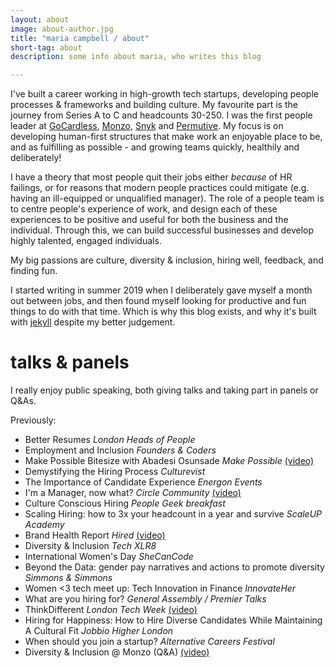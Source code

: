 ```yaml
---
layout: about
image: about-author.jpg
title: "maria campbell / about"
short-tag: about
description: some info about maria, who writes this blog

---
```


I've built a career working in high-growth tech startups, developing people processes & frameworks and building culture. My favourite part is the journey from Series A to C and headcounts 30-250. I was the first people leader at [GoCardless](https://www.codefirstgirls.org.uk/blog/the-long-awaited-hyc-gocardless-blogpost), [Monzo](https://monzo.com/blog/2017/03/09/diversity-and-inclusion), [Snyk](https://snyk.io/blog/my-first-week-at-snyk-was-at-our-all-hands-conference/) and [Permutive](https://permutive.com/careers/). My focus is on developing human-first structures that make work an enjoyable place to be, and as fulfilling as possible - and growing teams quickly, healthily and deliberately!

I have a theory that most people quit their jobs either _because_ of HR failings, or for reasons that modern people practices could mitigate (e.g. having an ill-equipped or unqualified manager). The role of a people team is to centre people's experience of work, and design each of these experiences to be positive and useful for both the business and the individual. Through this, we can build successful businesses and develop highly talented, engaged individuals.

My big passions are culture, diversity & inclusion, hiring well, feedback, and finding fun.

I started writing in summer 2019 when I deliberately gave myself a month out between jobs, and then found myself looking for productive and fun things to do with that time. Which is why this blog exists, and why it's built with [jekyll](https://jekyllrb.com/) despite my better judgement.


# talks & panels

I really enjoy public speaking, both giving talks and taking part in panels or Q&As.

Previously:
* Better Resumes *London Heads of People*
* Employment and Inclusion *Founders & Coders*
* Make Possible Bitesize with Abadesi Osunsade *Make Possible* [(video)](https://www.youtube.com/watch?v=4UzE84CBlGc)
* Demystifying the Hiring Process *Culturevist*
* The Importance of Candidate Experience *Energon Events*
* I'm a Manager, now what? *Circle Community* 
[(video)](https://www.circlecommunity.co/post/im-a-manager-now-what)
* Culture Conscious Hiring *People Geek breakfast*
* Scaling Hiring: how to 3x your headcount in a year and survive *ScaleUP Academy*
* Brand Health Report *Hired*
[(video)](https://www.youtube.com/watch?v=qJW9eS7NvHw)
* Diversity & Inclusion *Tech XLR8*
* International Women's Day *SheCanCode*
* Beyond the Data: gender pay narratives and actions to promote diversity *Simmons & Simmons*
* Women <3 tech meet up: Tech Innovation in Finance *InnovateHer*
* What are you hiring for? *General Assembly / Premier Talks*
* ThinkDifferent *London Tech Week*
[(video)](https://www.youtube.com/watch?v=LOzuD90aQJo)
* Hiring for Happiness: How to Hire Diverse Candidates While Maintaining A Cultural Fit *Jobbio Higher London*
* When should you join a startup? *Alternative Careers Festival*
* Diversity & Inclusion @ Monzo (Q&A) 
[(video)](https://www.periscope.tv/w/1kvJpndvegdKE)
